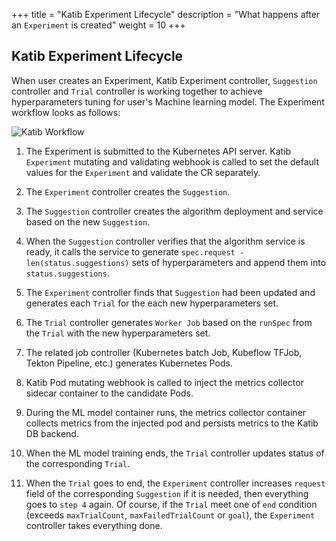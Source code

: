 +++
title = "Katib Experiment Lifecycle"
description = "What happens after an `Experiment` is created"
weight = 10
+++

## Katib Experiment Lifecycle

When user creates an Experiment, Katib Experiment controller,
`Suggestion` controller and `Trial` controller is working together to achieve
hyperparameters tuning for user's Machine learning model. The Experiment
workflow looks as follows:

<img src="/docs/components/katib/images/katib-workflow.png" alt="Katib Workflow" class="mt-3 mb-3">

1. The Experiment is submitted to the Kubernetes API server. Katib
   `Experiment` mutating and validating webhook is called to set the default
   values for the `Experiment` and validate the CR separately.

1. The `Experiment` controller creates the `Suggestion`.

1. The `Suggestion` controller creates the algorithm deployment and service
   based on the new `Suggestion`.

1. When the `Suggestion` controller verifies that the algorithm service is
   ready, it calls the service to generate
   `spec.request - len(status.suggestions)` sets of hyperparameters and append
   them into `status.suggestions`.

1. The `Experiment` controller finds that `Suggestion` had been updated and
   generates each `Trial` for the each new hyperparameters set.

1. The `Trial` controller generates `Worker Job` based on the `runSpec`
   from the `Trial` with the new hyperparameters set.

1. The related job controller
   (Kubernetes batch Job, Kubeflow TFJob, Tekton Pipeline, etc.) generates
   Kubernetes Pods.

1. Katib Pod mutating webhook is called to inject the metrics collector sidecar
   container to the candidate Pods.

1. During the ML model container runs, the metrics collector container
   collects metrics from the injected pod and persists metrics to the Katib
   DB backend.

1. When the ML model training ends, the `Trial` controller updates status
   of the corresponding `Trial`.

1. When the `Trial` goes to end, the `Experiment` controller increases
   `request` field of the corresponding `Suggestion` if it is needed,
   then everything goes to `step 4` again.
   Of course, if the `Trial` meet one of `end` condition
   (exceeds `maxTrialCount`, `maxFailedTrialCount` or `goal`),
   the `Experiment` controller takes everything done.